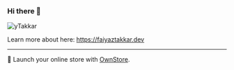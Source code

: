 ### Hi there 👋

<img src="https://komarev.com/ghpvc/?username=yTakkar" alt="yTakkar" /> 

Learn more about here: https://faiyaztakkar.dev

---

🛒 Launch your online store with [OwnStore](https://ownstore.dev).

<!--
**yTakkar/yTakkar** is a ✨ _special_ ✨ repository because its `README.md` (this file) appears on your GitHub profile.

Here are some ideas to get you started:

- 🔭 I’m currently working on ...
- 🌱 I’m currently learning ...
- 👯 I’m looking to collaborate on ...
- 🤔 I’m looking for help with ...
- 💬 Ask me about ...
- 📫 How to reach me: ...
- 😄 Pronouns: ...
- ⚡ Fun fact: ...
-->

